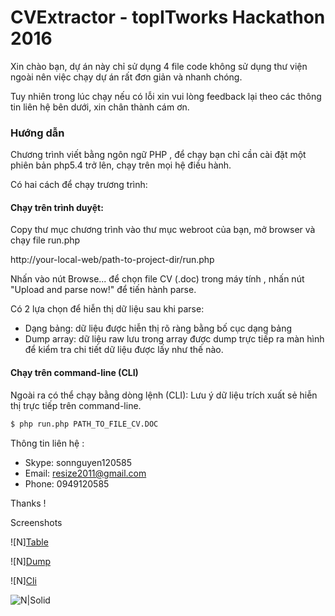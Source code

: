 # CVExtractor - topITworks Hackathon 2016


Xin chào bạn, dự án này chỉ sử dụng 4 file code không sử dụng thư viện ngoài nên việc chạy dự án rất đơn giản và nhanh chóng.

Tuy nhiên trong lúc chạy nếu có lỗi xin vui lòng feedback lại theo các thông tin liên hệ bên dưới, xin chân thành cám ơn.

### Hướng dẫn
Chương trình viết bằng ngôn ngữ PHP , để chạy bạn chỉ cần cài đặt một phiên bản php5.4 trở lên, chạy trên mọi hệ điều hành.

Có hai cách để chạy trương trình:

#### Chạy trên trình duyệt:

Copy thư mục chương trình vào thư mục webroot của bạn, mở browser và chạy file run.php

http://your-local-web/path-to-project-dir/run.php

Nhấn vào nút Browse... để chọn file CV (.doc) trong máy tính , nhấn nút "Upload and parse now!" để tiến hành parse.

Có 2 lựa chọn để hiễn thị dữ liệu sau khi parse:

- Dạng bảng: dữ liệu được hiễn thị rõ ràng bằng  bố cục dạng bảng
- Dump array: dữ liệu raw lưu trong array được dump trực tiếp ra màn hình để kiểm tra chi tiết dữ liệu được lấy như thế nào.

#### Chạy trên command-line (CLI)

Ngoài ra có thể chạy bằng dòng lệnh (CLI): Lưu ý dữ liệu trích xuất sẻ hiễn thị  trực tiếp trên command-line.
```sh
$ php run.php PATH_TO_FILE_CV.DOC
```

Thông tin liên hệ :
 * Skype: sonnguyen120585
 * Email: resize2011@gmail.com
 * Phone: 0949120585
  
 Thanks !

Screenshots

![N][Table](https://raw.githubusercontent.com/sonnguyen1205/CVExtractor-topITworks/master/screenshots/table.png)

![N][Dump](https://raw.githubusercontent.com/sonnguyen1205/CVExtractor-topITworks/master/screenshots/dump.png)

![N][Cli](https://raw.githubusercontent.com/sonnguyen1205/CVExtractor-topITworks/master/screenshots/cli.png)

![N|Solid](http://topit.vietnamworks.com/static/hackathon/img/hackathon-logo.png)
